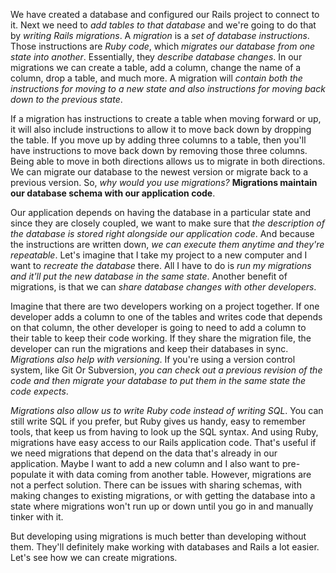 We have created a database and configured our Rails project to connect to it. Next we need to *add tables to that database* and we're going to do that by *writing Rails migrations*. A *migration* is a *set of database instructions*. Those instructions are *Ruby code*, which *migrates our database from one state into another*. Essentially, they *describe database changes*. In our migrations we can create a table, add a column, change the name of a column, drop a table, and much more. A migration will *contain both the instructions for moving to a new state and also instructions for moving back down to the previous state*.

If a migration has instructions to create a table when moving forward or up, it will also include instructions to allow it to move back down by dropping the table. If you move up by adding three columns to a table, then you'll have instructions to move back down by removing those three columns. Being able to move in both directions allows us to migrate in both directions. We can migrate our database to the newest version or migrate back to a previous version. So, *why would you use migrations?* **Migrations maintain our database schema with our application code**.

Our application depends on having the database in a particular state and since they are closely coupled, we want to make sure that *the description of the database is stored right alongside our application code*. And because the instructions are written down, *we can execute them anytime and they're repeatable*. Let's imagine that I take my project to a new computer and I want to *recreate the database* there. All I have to do is *run my migrations and it'll put the new database in the same state*. Another benefit of migrations, is that we can *share database changes with other developers*.

Imagine that there are two developers working on a project together. If one developer adds a column to one of the tables and writes code that depends on that column, the other developer is going to need to add a column to their table to keep their code working. If they share the migration file, the developer can run the migrations and keep their databases in sync. *Migrations also help with versioning*. If you're using a version control system, like Git Or Subversion, *you can check out a previous revision of the code and then migrate your database to put them in the same state the code expects*.

*Migrations also allow us to write Ruby code instead of writing SQL*. You can still write SQL if you prefer, but Ruby gives us handy, easy to remember tools, that keep us from having to look up the SQL syntax. And using Ruby, migrations have easy access to our Rails application code. That's useful if we need migrations that depend on the data that's already in our application. Maybe I want to add a new column and I also want to pre-populate it with data coming from another table. However, migrations are not a perfect solution. There can be issues with sharing schemas, with making changes to existing migrations, or with getting the database into a state where migrations won't run up or down until you go in and manually tinker with it.

But developing using migrations is much better than developing without them. They'll definitely make working with databases and Rails a lot easier. Let's see how we can create migrations.
